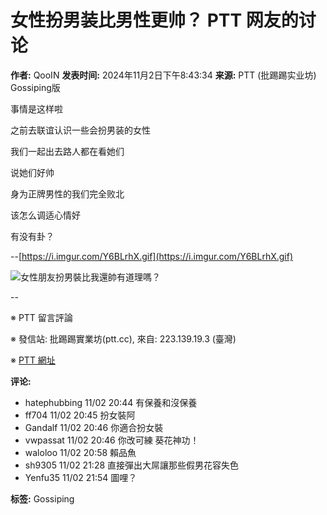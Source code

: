 # 女性扮男装比男性更帅？ PTT 网友的讨论

**作者:** QooIN
**发表时间:** 2024年11月2日下午8:43:34
**来源:** PTT (批踢踢实业坊) Gossiping版

事情是这样啦

之前去联谊认识一些会扮男装的女性

我们一起出去路人都在看她们

说她们好帅

身为正牌男性的我们完全败北

该怎么调适心情好

有没有卦？

--[https://i.imgur.com/Y6BLrhX.gif](https://i.imgur.com/Y6BLrhX.gif)

![女性朋友扮男裝比我還帥有道理嗎？](https://i.imgur.com/Y6BLrhX.gif?e=1730944710&s=wqwGbtF-Kys4w5J4BJu_rw)

--

※ PTT 留言評論

※ 發信站: 批踢踢實業坊(ptt.cc), 來自: 223.139.19.3 (臺灣)

※ [PTT 網址](/origin/Gossiping/E.u8IHXjotdXKI)

**评论:**

*   hatephubbing 11/02 20:44 有保養和沒保養
*   ff704 11/02 20:45 扮女裝阿
*   Gandalf 11/02 20:46 你適合扮女裝
*   vwpassat 11/02 20:46 你改可練 葵花神功！
*   waloloo 11/02 20:58 賴品魚
*   sh9305 11/02 21:28 直接彈出大屌讓那些假男花容失色
*   Yenfu35 11/02 21:54 圖哩？

**标签:** Gossiping
